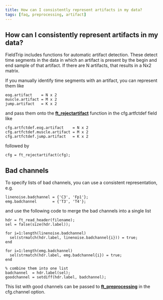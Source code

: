 ```yaml
---
title: How can I consistently represent artifacts in my data?
tags: [faq, preprocessing, artifact]
---
```


## How can I consistently represent artifacts in my data?

FieldTrip includes functions for automatic artifact detection. These detect time segments in the data in which an artifact is present by the begin and end sample of that artifact. If there are N artifacts, that results in a Nx2 matrix.

If you manually identify time segments with an artifact, you can represent them like

    eog.artifact    = N x 2
    muscle.artifact = M x 2
    jump.artifact   = K x 2

and pass them onto the **[ft_rejectartifact](/reference/ft_rejectartifact)** function in the cfg.artfctdef field like

    cfg.artfctdef.eog.artifact    = N x 2
    cfg.artfctdef.muscle.artifact = M x 2
    cfg.artfctdef.jump.artifact   = K x 2

followed by

    cfg = ft_rejectartifact(cfg);

## Bad channels

To specify lists of bad channels, you can use a consistent representation, e.g.

    linenoise.badchannel = {'C3', 'Fp1'};
    emg.badchannel       = {'T3', 'T4'};

and use the following code to merge the bad channels into a single list

	hdr = ft_read_header(filename);
	sel = false(size(hdr.label));

	for i=1:length(linenoise.badchannel)
	  sel(strmatch(hdr.label, linenoise.badchannel{i})) = true;
	end

	for i=1:length(emg.badchannel)
	  sel(strmatch(hdr.label, emg.badchannel{i}) = true;
	end

	% combine them into one list
	badchannel  = hdr.label(sel);
	goodchannel = setdiff(hdr.label, badchannel);

This list with good channels can be passed to **[ft_preprocessing](/reference/ft_preprocessing)** in the cfg.channel option.
